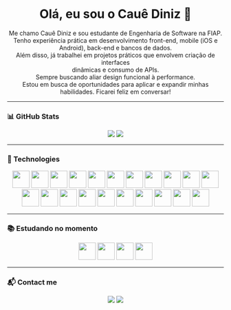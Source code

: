 <h1 align="center">Olá, eu sou o Cauê Diniz 👋</h1>

<p align="center">
  Me chamo Cauê Diniz e sou estudante de Engenharia de Software na FIAP. <br>
  Tenho experiência prática em desenvolvimento front-end, mobile (iOS e Android), back-end e bancos de dados. <br>
  Além disso, já trabalhei em projetos práticos que envolvem criação de interfaces <br>
  dinâmicas e consumo de APIs. <br>
  Sempre buscando aliar design funcional à performance. <br>
  Estou em busca de oportunidades para aplicar e expandir minhas habilidades. Ficarei feliz em conversar!
</p>

---

### 📊 GitHub Stats
<p align="center">
  <img src="https://github-readme-stats.vercel.app/api?username=Diniz011&show_icons=true&theme=radical&count_private=true" />
  <img src="https://github-readme-stats.vercel.app/api/top-langs/?username=Diniz011&layout=compact&theme=radical" />
</p>

---

### 🚀 Technologies

<p align="center">
  <img src="https://cdn.jsdelivr.net/gh/devicons/devicon/icons/javascript/javascript-original.svg" width="40" />
  <img src="https://cdn.jsdelivr.net/gh/devicons/devicon/icons/react/react-original.svg" width="40" />
  <img src="https://cdn.jsdelivr.net/gh/devicons/devicon/icons/html5/html5-original.svg" width="40" />
  <img src="https://cdn.jsdelivr.net/gh/devicons/devicon/icons/css3/css3-original.svg" width="40" />
  <img src="https://cdn.jsdelivr.net/gh/devicons/devicon/icons/vscode/vscode-original.svg" width="40" />
  <img src="https://cdn.jsdelivr.net/gh/devicons/devicon/icons/figma/figma-original.svg" width="40" />
  <img src="https://cdn.jsdelivr.net/gh/devicons/devicon/icons/typescript/typescript-original.svg" width="40" />
  <img src="https://cdn.jsdelivr.net/gh/devicons/devicon/icons/vuejs/vuejs-original.svg" width="40" />
  <img src="https://cdn.jsdelivr.net/gh/devicons/devicon/icons/tailwindcss/tailwindcss-plain.svg" width="40" />
  <img src="https://cdn.jsdelivr.net/gh/devicons/devicon@latest/icons/oracle/oracle-original.svg" width="40" />
  <img src="https://cdn.jsdelivr.net/gh/devicons/devicon@latest/icons/csharp/csharp-original.svg" width="40" />
  <img src="https://cdn.jsdelivr.net/gh/devicons/devicon@latest/icons/swift/swift-original-wordmark.svg" width="40" />
  <img src="https://cdn.jsdelivr.net/gh/devicons/devicon@latest/icons/androidstudio/androidstudio-original-wordmark.svg" width="40" />
  <img src="https://cdn.jsdelivr.net/gh/devicons/devicon@latest/icons/azuresqldatabase/azuresqldatabase-original.svg" width="40" />
  <img src="https://cdn.jsdelivr.net/gh/devicons/devicon@latest/icons/eclipse/eclipse-original-wordmark.svg" width="40" />
  <img src="https://cdn.jsdelivr.net/gh/devicons/devicon@latest/icons/intellij/intellij-original.svg" width="40" />
  <img src="https://cdn.jsdelivr.net/gh/devicons/devicon@latest/icons/python/python-original.svg" width="40" />
  <img src="https://cdn.jsdelivr.net/gh/devicons/devicon@latest/icons/sqldeveloper/sqldeveloper-original.svg" width="40" />
  <img src="https://cdn.jsdelivr.net/gh/devicons/devicon@latest/icons/swagger/swagger-original-wordmark.svg" width="40" />
  <img src="https://cdn.jsdelivr.net/gh/devicons/devicon@latest/icons/tomcat/tomcat-original-wordmark.svg" width="40" />
  <img src="https://cdn.jsdelivr.net/gh/devicons/devicon@latest/icons/visualstudio/visualstudio-original.svg" width="40" />
</p>

---

### 📚 Estudando no momento

<p align="center">
  <img src="https://cdn.jsdelivr.net/gh/devicons/devicon/icons/html5/html5-original.svg" width="40" />
  <img src="https://cdn.jsdelivr.net/gh/devicons/devicon/icons/typescript/typescript-original.svg" width="40" />
  <img src="https://cdn.jsdelivr.net/gh/devicons/devicon/icons/css3/css3-original.svg" width="40" />
  <img src="https://cdn.jsdelivr.net/gh/devicons/devicon/icons/javascript/javascript-original.svg" width="40" />
</p>

---

### 📬 Contact me

<p align="center">
  <a href="ca_diniz911@hotmail.com.br"><img src="https://img.shields.io/badge/Gmail-D14836?style=for-the-badge&logo=gmail&logoColor=white"></a>
  <a href="https://www.linkedin.com/in/dinizcadev"><img src="https://img.shields.io/badge/LinkedIn-0A66C2?style=for-the-badge&logo=linkedin&logoColor=white"></a>
</p>










